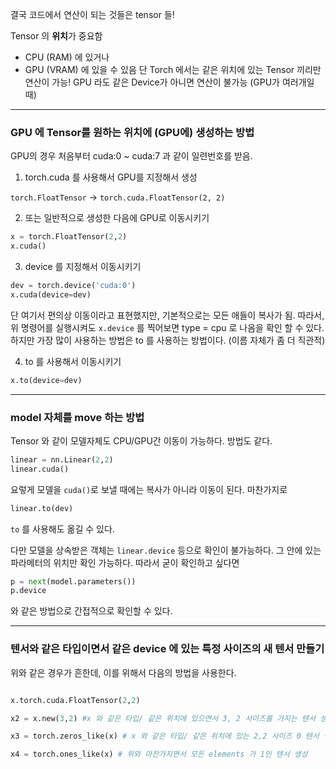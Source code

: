 

결국 코드에서 연산이 되는 것들은 tensor 들!

Tensor 의 **위치**가 중요함 
- CPU (RAM) 에 있거나
- GPU (VRAM) 에 있을 수 있음
단 Torch 에서는 같은 위치에 있는 Tensor 끼리만 연산이 가능! GPU 라도 같은 Device가 아니면 연산이 불가능 (GPU가 여러개일 때)


----

### GPU 에 Tensor를  원하는 위치에 (GPU에) 생성하는 방법


GPU의 경우 처음부터 cuda:0 ~ cuda:7 과 같이 일련번호를 받음.

1) torch.cuda 를 사용해서 GPU를 지정해서 생성

`torch.FloatTensor` -> `torch.cuda.FloatTensor(2, 2)`


2) 또는 일반적으로 생성한 다음에 GPU로 이동시키기

```python
x = torch.FloatTensor(2,2)
x.cuda()
```

3) device 를 지정해서 이동시키기

``` python
dev = torch.device('cuda:0')
x.cuda(device=dev)
```

단 여기서 편의상 이동이라고 표현했지만, 기본적으로는 모든 애들이 복사가 됨.
따라서, 위 명령어를 실행시켜도 `x.device` 를 찍어보면 type = cpu 로 나옴을 확인 할 수 있다. 하지만 가장 많이 사용하는 방법은 to 를 사용하는 방법이다. (이름 자체가 좀 더 직관적)


4) to 를 사용해서 이동시키기

```python
x.to(device=dev)
```



---- 


### model 자체를 move 하는 방법


 Tensor 와 같이 모델자체도 CPU/GPU간 이동이 가능하다. 방법도 같다.
 
```python
linear = nn.Linear(2,2)
linear.cuda()
```

요렇게 모델을 `cuda()`로 보낼 때에는 복사가 아니라 이동이 된다.  마찬가지로

```python
linear.to(dev)
```

`to`   를 사용해도 옮길 수 있다. 

다만 모델을 상속받은 객체는 `linear.device` 등으로 확인이 불가능하다. 그 안에 있는 파라메터의 위치만 확인 가능하다. 따라서 굳이 확인하고 싶다면

```python
p = next(model.parameters()) 
p.device 
```

와 같은 방법으로 간접적으로 확인할 수 있다. 


----


### 텐서와 같은 타입이면서 같은 device 에 있는 특정 사이즈의 새 텐서 만들기

위와 같은 경우가 흔한데, 이를 위해서 다음의 방법을 사용한다.


```python

x.torch.cuda.FloatTensor(2,2)

x2 = x.new(3,2) #x 와 같은 타입/ 같은 위치에 있으면서 3, 2 사이즈를 가지는 텐서 생성

x3 = torch.zeros_like(x) # x 와 같은 타입/ 같은 위치에 있는 2,2 사이즈 0 텐서 생성

x4 = torch.ones_like(x) # 위와 마찬가지면서 모든 elements 가 1인 텐서 생성

```
